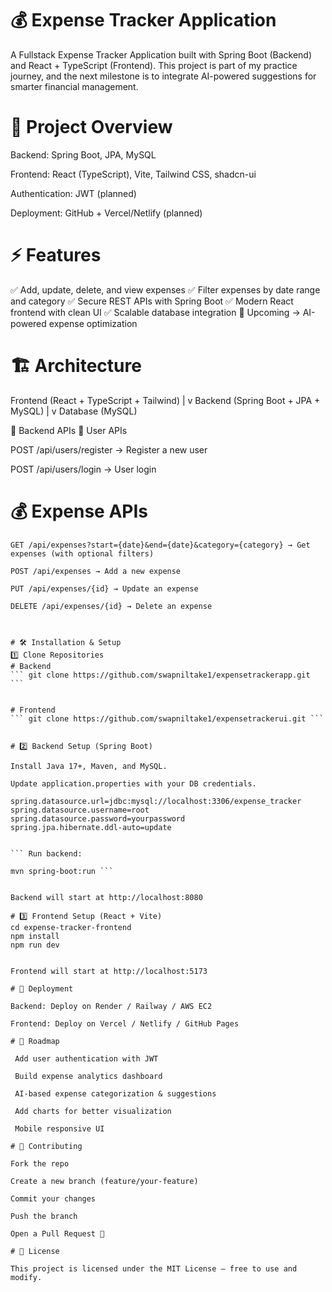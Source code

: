 # 💰 Expense Tracker Application

A Fullstack Expense Tracker Application built with Spring Boot (Backend) and React + TypeScript (Frontend).
This project is part of my practice journey, and the next milestone is to integrate AI-powered suggestions for smarter financial management.

# 📌 Project Overview

Backend: Spring Boot, JPA, MySQL

Frontend: React (TypeScript), Vite, Tailwind CSS, shadcn-ui

Authentication: JWT (planned)

Deployment: GitHub + Vercel/Netlify (planned)

# ⚡ Features

✅ Add, update, delete, and view expenses
✅ Filter expenses by date range and category
✅ Secure REST APIs with Spring Boot
✅ Modern React frontend with clean UI
✅ Scalable database integration
🚀 Upcoming → AI-powered expense optimization

# 🏗️ Architecture
Frontend (React + TypeScript + Tailwind)
        |
        v
Backend (Spring Boot + JPA + MySQL)
        |
        v
Database (MySQL)

🔑 Backend APIs
👤 User APIs

POST /api/users/register → Register a new user

POST /api/users/login → User login

# 💰 Expense APIs
```
GET /api/expenses?start={date}&end={date}&category={category} → Get expenses (with optional filters)

POST /api/expenses → Add a new expense

PUT /api/expenses/{id} → Update an expense

DELETE /api/expenses/{id} → Delete an expense



# 🛠️ Installation & Setup
1️⃣ Clone Repositories
# Backend
``` git clone https://github.com/swapniltake1/expensetrackerapp.git ```


# Frontend
``` git clone https://github.com/swapniltake1/expensetrackerui.git ```


# 2️⃣ Backend Setup (Spring Boot)

Install Java 17+, Maven, and MySQL.

Update application.properties with your DB credentials.

spring.datasource.url=jdbc:mysql://localhost:3306/expense_tracker
spring.datasource.username=root
spring.datasource.password=yourpassword
spring.jpa.hibernate.ddl-auto=update


``` Run backend:

mvn spring-boot:run ```


Backend will start at http://localhost:8080

# 3️⃣ Frontend Setup (React + Vite)
cd expense-tracker-frontend
npm install
npm run dev


Frontend will start at http://localhost:5173

# 🚀 Deployment

Backend: Deploy on Render / Railway / AWS EC2

Frontend: Deploy on Vercel / Netlify / GitHub Pages

# 🧭 Roadmap

 Add user authentication with JWT

 Build expense analytics dashboard

 AI-based expense categorization & suggestions

 Add charts for better visualization

 Mobile responsive UI

# 🤝 Contributing

Fork the repo

Create a new branch (feature/your-feature)

Commit your changes

Push the branch

Open a Pull Request 🚀

# 📜 License

This project is licensed under the MIT License – free to use and modify.